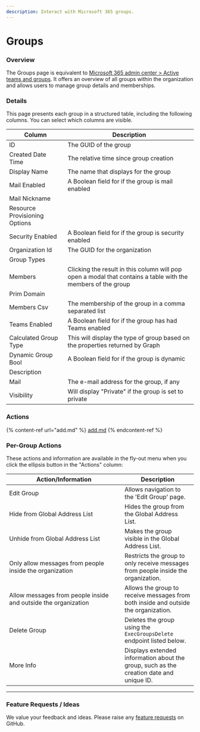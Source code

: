 ```yaml
---
description: Interact with Microsoft 365 groups.
---
```


# Groups

### Overview

The Groups page is equivalent to [Microsoft 365 admin center > Active teams and groups](https://admin.microsoft.com/#/groups). It offers an overview of all groups within the organization and allows users to manage group details and memberships.

### Details

This page presents each group in a structured table, including the following columns. You can select which columns are visible.

| Column                        | Description                                                                                                  |
| ----------------------------- | ------------------------------------------------------------------------------------------------------------ |
| ID                            | The GUID of the group                                                                                        |
| Created Date Time             | The relative time since group creation                                                                       |
| Display Name                  | The name that displays for the group                                                                         |
| Mail Enabled                  | A Boolean field for if the group is mail enabled                                                             |
| Mail Nickname                 |                                                                                                              |
| Resource Provisioning Options |                                                                                                              |
| Security Enabled              | A Boolean field for if the group is security enabled                                                         |
| Organization Id               | The GUID for the organization                                                                                |
| Group Types                   |                                                                                                              |
| Members                       | Clicking the result in this column will pop open a modal that contains a table with the members of the group |
| Prim Domain                   |                                                                                                              |
| Members Csv                   | The membership of the group in a comma separated list                                                        |
| Teams Enabled                 | A Boolean field for if the group has had Teams enabled                                                       |
| Calculated Group Type         | This will display the type of group based on the properties returned by Graph                                |
| Dynamic Group Bool            | A Boolean field for if the group is dynamic                                                                  |
| Description                   |                                                                                                              |
| Mail                          | The e-mail address for the group, if any                                                                     |
| Visibility                    | Will display "Private" if the group is set to private                                                        |

### Actions

{% content-ref url="add.md" %}
[add.md](add.md)
{% endcontent-ref %}

### **Per-Group Actions**

These actions and information are available in the fly-out menu when you click the ellipsis button in the "Actions" column:

<table><thead><tr><th width="294">Action/Information</th><th>Description</th></tr></thead><tbody><tr><td>Edit Group</td><td>Allows navigation to the 'Edit Group' page.</td></tr><tr><td>Hide from Global Address List</td><td>Hides the group from the Global Address List.</td></tr><tr><td>Unhide from Global Address List</td><td>Makes the group visible in the Global Address List.</td></tr><tr><td>Only allow messages from people inside the organization</td><td>Restricts the group to only receive messages from people inside the organization.</td></tr><tr><td>Allow messages from people inside and outside the organization</td><td>Allows the group to receive messages from both inside and outside the organization.</td></tr><tr><td>Delete Group</td><td>Deletes the group using the <code>ExecGroupsDelete</code> endpoint listed below.</td></tr><tr><td>More Info</td><td>Displays extended information about the group, such as the creation date and unique ID.</td></tr></tbody></table>

***

### Feature Requests / Ideas

We value your feedback and ideas. Please raise any [feature requests](https://github.com/KelvinTegelaar/CIPP/issues/new?assignees=\&labels=enhancement%2Cno-priority\&projects=\&template=feature.yml\&title=%5BFeature+Request%5D%3A+) on GitHub.
